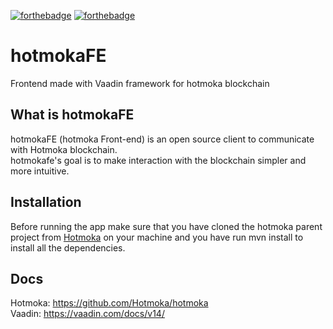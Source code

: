 [![forthebadge](https://forthebadge.com/images/badges/made-with-java.svg)](https://forthebadge.com)
[![forthebadge](https://forthebadge.com/images/badges/check-it-out.svg)](https://forthebadge.com)

# hotmokaFE
Frontend made with Vaadin framework for hotmoka blockchain

What is hotmokaFE
---
hotmokaFE (hotmoka Front-end) is an open source client to communicate with Hotmoka blockchain. <br />
hotmokafe's goal is to make interaction with the blockchain simpler and more intuitive.

Installation
---
Before running the app make sure that you have cloned the hotmoka parent project from [Hotmoka](https://github.com/Hotmoka/hotmoka) on your machine and you have run mvn install to install all the dependencies.

Docs
---
Hotmoka: https://github.com/Hotmoka/hotmoka <br />
Vaadin: https://vaadin.com/docs/v14/

